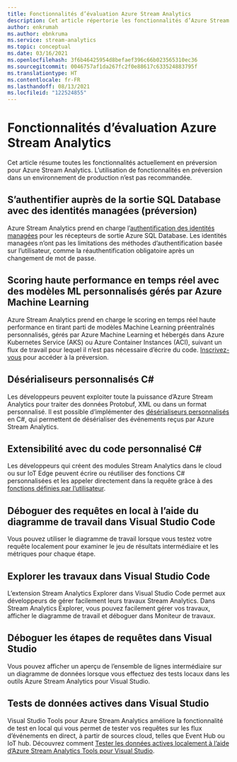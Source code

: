 ```yaml
---
title: Fonctionnalités d’évaluation Azure Stream Analytics
description: Cet article répertorie les fonctionnalités d’Azure Stream Analytics qui sont actuellement en préversion
author: enkrumah
ms.author: ebnkruma
ms.service: stream-analytics
ms.topic: conceptual
ms.date: 03/16/2021
ms.openlocfilehash: 3f6b46425954d8befaef396c66b023565310ec36
ms.sourcegitcommit: 0046757af1da267fc2f0e88617c633524883795f
ms.translationtype: HT
ms.contentlocale: fr-FR
ms.lasthandoff: 08/13/2021
ms.locfileid: "122524855"
---
```

# <a name="azure-stream-analytics-preview-features"></a>Fonctionnalités d’évaluation Azure Stream Analytics

Cet article résume toutes les fonctionnalités actuellement en préversion pour Azure Stream Analytics. L’utilisation de fonctionnalités en préversion dans un environnement de production n’est pas recommandée.

## <a name="authenticate-to-sql-database-output-with-managed-identities-preview"></a>S’authentifier auprès de la sortie SQL Database avec des identités managées (préversion)

Azure Stream Analytics prend en charge l’[authentification des identités managées](../active-directory/managed-identities-azure-resources/overview.md) pour les récepteurs de sortie Azure SQL Database. Les identités managées n’ont pas les limitations des méthodes d’authentification basée sur l’utilisateur, comme la réauthentification obligatoire après un changement de mot de passe. 

## <a name="real-time-high-performance-scoring-with-custom-ml-models-managed-by-azure-machine-learning"></a>Scoring haute performance en temps réel avec des modèles ML personnalisés gérés par Azure Machine Learning

Azure Stream Analytics prend en charge le scoring en temps réel haute performance en tirant parti de modèles Machine Learning préentraînés personnalisés, gérés par Azure Machine Learning et hébergés dans Azure Kubernetes Service (AKS) ou Azure Container Instances (ACI), suivant un flux de travail pour lequel il n’est pas nécessaire d’écrire du code. [Inscrivez-vous](https://aka.ms/asapreview1) pour accéder à la préversion.

## <a name="c-custom-de-serializers"></a>Désérialiseurs personnalisés C#
Les développeurs peuvent exploiter toute la puissance d’Azure Stream Analytics pour traiter des données Protobuf, XML ou dans un format personnalisé. Il est possible d’implémenter des [désérialiseurs personnalisés](custom-deserializer-examples.md) en C#, qui permettent de désérialiser des événements reçus par Azure Stream Analytics.

## <a name="extensibility-with-c-custom-code"></a>Extensibilité avec du code personnalisé C#

Les développeurs qui créent des modules Stream Analytics dans le cloud ou sur IoT Edge peuvent écrire ou réutiliser des fonctions C# personnalisées et les appeler directement dans la requête grâce à des [fonctions définies par l’utilisateur](stream-analytics-edge-csharp-udf-methods.md).

## <a name="debug-queries-locally-using-job-diagram-in-visual-studio-code"></a>Déboguer des requêtes en local à l’aide du diagramme de travail dans Visual Studio Code

Vous pouvez utiliser le diagramme de travail lorsque vous testez votre requête localement pour examiner le jeu de résultats intermédiaire et les métriques pour chaque étape.

## <a name="explore-jobs-in-visual-studio-code"></a>Explorer les travaux dans Visual Studio Code

L’extension Stream Analytics Explorer dans Visual Studio Code permet aux développeurs de gérer facilement leurs travaux Stream Analytics. Dans Stream Analytics Explorer, vous pouvez facilement gérer vos travaux, afficher le diagramme de travail et déboguer dans Moniteur de travaux.

## <a name="debug-query-steps-in-visual-studio"></a>Déboguer les étapes de requêtes dans Visual Studio

Vous pouvez afficher un aperçu de l’ensemble de lignes intermédiaire sur un diagramme de données lorsque vous effectuez des tests locaux dans les outils Azure Stream Analytics pour Visual Studio. 


## <a name="live-data-testing-in-visual-studio"></a>Tests de données actives dans Visual Studio

Visual Studio Tools pour Azure Stream Analytics améliore la fonctionnalité de test en local qui vous permet de tester vos requêtes sur les flux d’événements en direct, à partir de sources cloud, telles que Event Hub ou IoT hub. Découvrez comment [Tester les données actives localement à l’aide d’Azure Stream Analytics Tools pour Visual Studio](stream-analytics-live-data-local-testing.md).


